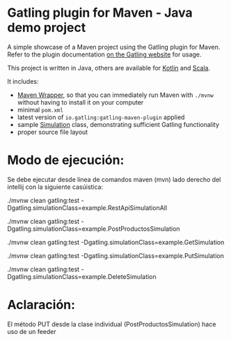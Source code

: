 Gatling plugin for Maven - Java demo project
============================================

A simple showcase of a Maven project using the Gatling plugin for Maven. Refer to the plugin documentation
[on the Gatling website](https://docs.gatling.io/reference/integrations/build-tools/maven-plugin/) for usage.

This project is written in Java, others are available for [Kotlin](https://github.com/gatling/gatling-maven-plugin-demo-kotlin)
and [Scala](https://github.com/gatling/gatling-maven-plugin-demo-scala).

It includes:

* [Maven Wrapper](https://maven.apache.org/wrapper/), so that you can immediately run Maven with `./mvnw` without having
  to install it on your computer
* minimal `pom.xml`
* latest version of `io.gatling:gatling-maven-plugin` applied
* sample [Simulation](https://docs.gatling.io/reference/glossary/#simulation) class,
  demonstrating sufficient Gatling functionality
* proper source file layout

  
Modo de ejecución:
============================================
Se debe ejecutar desde linea de comandos maven (mvn) lado derecho del intellij con la siguiente casúistica:

./mvnw clean gatling:test -Dgatling.simulationClass=example.RestApiSimulationAll

./mvnw clean gatling:test -Dgatling.simulationClass=example.PostProductosSimulation

./mvnw clean gatling:test -Dgatling.simulationClass=example.GetSimulation

./mvnw clean gatling:test -Dgatling.simulationClass=example.PutSimulation

./mvnw clean gatling:test -Dgatling.simulationClass=example.DeleteSimulation


Aclaración:
============================================
El método PUT desde la clase individual (PostProductosSimulation) hace uso de un feeder




